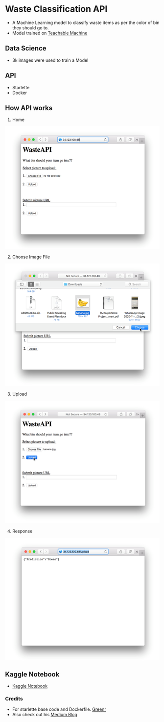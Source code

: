 # Waste Classification API
- A Machine Learning model to classify waste items as per the color of bin they should go to. 
- Model trained on [Teachable Machine](https://teachablemachine.withgoogle.com)

## Data Science
- 3k images were used to train a Model

## API
- Starlette
- Docker


## How API works
1. Home
<img src="https://github.com/vir007/Waste-Navigator-model/blob/master/Screenshot/1.png" height="400" width="auto" alt="Home Screen of App" />

2. Choose Image File
<img src="https://github.com/vir007/Waste-Navigator-model/blob/master/Screenshot/2.png" height="400" width="auto" alt="Home Screen of App" />

3. Upload
<img src="https://github.com/vir007/Waste-Navigator-model/blob/master/Screenshot/3.png" height="400" width="auto" alt="Home Screen of App" />

4. Response
<img src="https://github.com/vir007/Waste-Navigator-model/blob/master/Screenshot/4.png" height="400" width="auto" alt="Home Screen of App" />

## Kaggle Notebook
- [Kaggle Notebook](https://www.kaggle.com/viralpatel07/waste-classification-deliverable-1)

### Credits
- For starlette base code and Dockerfile. [Greenr](https://github.com/btphan95/greenr-tutorial)
- Also check out his [Medium Blog](https://towardsdatascience.com/10-minutes-to-deploying-a-deep-learning-model-on-google-cloud-platform-13fa56a266ee)
